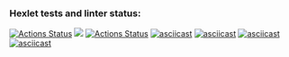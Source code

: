 ### Hexlet tests and linter status:
[![Actions Status](https://github.com/derban7ikus/frontend-project-lvl1/workflows/hexlet-check/badge.svg)](https://github.com/derban7ikus/frontend-project-lvl1/actions)
<a href="https://codeclimate.com/github/codeclimate/codeclimate/maintainability"><img src="https://api.codeclimate.com/v1/badges/a99a88d28ad37a79dbf6/maintainability" /></a>
[![Actions Status](https://github.com/derban7ikus/frontend-project-lvl1/workflows/Linter-Status/badge.svg)](https://github.com/derban7ikus/frontend-project-lvl1/actions)
[![asciicast](https://asciinema.org/a/q4PuG05bZhqPUKqe423vr8Yac.svg)](https://asciinema.org/a/q4PuG05bZhqPUKqe423vr8Yac)
[![asciicast](https://asciinema.org/a/oBkYQoK3VvNPC8OByAlFw3AmJ.svg)](https://asciinema.org/a/oBkYQoK3VvNPC8OByAlFw3AmJ)
[![asciicast](https://asciinema.org/a/CQqkkIfX9i9fHz4hPf1ZqAyuI.svg)](https://asciinema.org/a/CQqkkIfX9i9fHz4hPf1ZqAyuI)
[![asciicast](https://asciinema.org/a/RQcb4iid81JPvFTx83Jyq2ddc.svg)](https://asciinema.org/a/RQcb4iid81JPvFTx83Jyq2ddc)


